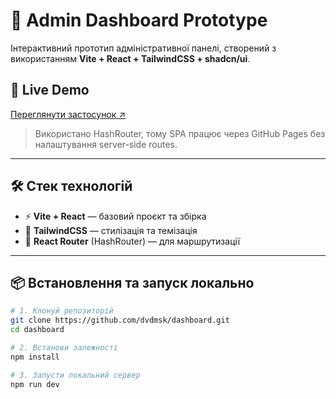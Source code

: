 # 🧩 Admin Dashboard Prototype

Інтерактивний прототип адміністративної панелі, створений з використанням **Vite + React + TailwindCSS + shadcn/ui**.

## 🚀 Live Demo

[Переглянути застосунок ↗](https://dvdmsk.github.io/dashboard/)

> Використано HashRouter, тому SPA працює через GitHub Pages без налаштування server-side routes.

---

## 🛠️ Стек технологій

- ⚡ **Vite + React** — базовий проєкт та збірка
- 🎨 **TailwindCSS** — стилізація та темізація
- 🧭 **React Router** (HashRouter) — для маршрутизації

---


## 📦 Встановлення та запуск локально

```bash
# 1. Клонуй репозиторій
git clone https://github.com/dvdmsk/dashboard.git
cd dashboard

# 2. Встанови залежності
npm install

# 3. Запусти локальний сервер
npm run dev



